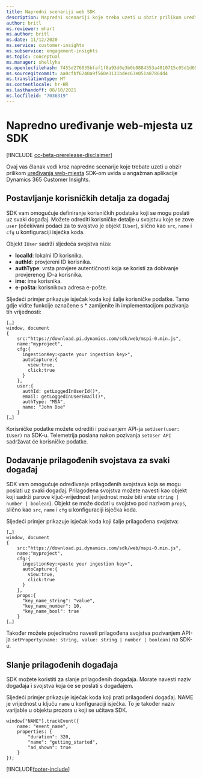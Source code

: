 ```yaml
---
title: Napredni scenariji web SDK
description: Napredni scenariji koje treba uzeti u obzir prilikom uređivanja web-mjesta s SDK-om.
author: britl
ms.reviewer: mhart
ms.author: britl
ms.date: 11/12/2020
ms.service: customer-insights
ms.subservice: engagement-insights
ms.topic: conceptual
ms.manager: shellyha
ms.openlocfilehash: 7455d276035bfaf1f8a93d0e3b0b0884353a4010715c05d1d696309f7eb4b233
ms.sourcegitcommit: aa0cfbf6240a9f560e3131bdec63e051a8786dd4
ms.translationtype: HT
ms.contentlocale: hr-HR
ms.lasthandoff: 08/10/2021
ms.locfileid: "7036319"
---
```

# <a name="advanced-web-sdk-instrumentation"></a>Napredno uređivanje web-mjesta uz SDK

[!INCLUDE [cc-beta-prerelease-disclaimer](includes/cc-beta-prerelease-disclaimer.md)]

Ovaj vas članak vodi kroz napredne scenarije koje trebate uzeti u obzir prilikom [uređivanja web-mjesta](instrument-website.md) SDK-om uvida u angažman aplikacije Dynamics 365 Customer Insights.

## <a name="setting-user-details-for-your-event"></a>Postavljanje korisničkih detalja za događaj

SDK vam omogućuje definiranje korisničkih podataka koji se mogu poslati uz svaki događaj. Možete odrediti korisničke detalje u svojstvu koje se zove `user` (očekivani podaci za to svojstvo je objekt `IUser`), slično kao `src`, `name` i `cfg` u konfiguraciji isječka koda.

Objekt `IUser` sadrži sljedeća svojstva niza:

- **localId**: lokalni ID korisnika.
- **authId**: provjereni ID korisnika.
- **authType**: vrsta provjere autentičnosti koja se koristi za dobivanje provjerenog ID-a korisnika.
- **ime**: ime korisnika.
- **e-pošta**: korisnikova adresa e-pošte.
    
Sljedeći primjer prikazuje isječak koda koji šalje korisničke podatke. Tamo gdje vidite funkcije označene s * zamijenite ih implementacijom pozivanja tih vrijednosti:  

```
[…]
window, document 
{
    src:"https://download.pi.dynamics.com/sdk/web/mspi-0.min.js", 
    name:"myproject",      
    cfg:{ 
      ingestionKey:<paste your ingestion key>", 
      autoCapture:{ 
        view:true, 
        click:true 
      }
    },
    user:{
      authId: getLoggedInUserId()*,
      email: getLoggedInUserEmail()*,
      authType: "MSA",
      name: "John Doe"
    }
[…]
```

Korisničke podatke možete odrediti i pozivanjem API-ja `setUser(user: IUser)` na SDK-u. Telemetrija poslana nakon pozivanja `setUser API` sadržavat će korisničke podatke.

## <a name="adding-custom-properties-for-each-event"></a>Dodavanje prilagođenih svojstava za svaki događaj

SDK vam omogućuje određivanje prilagođenih svojstava koja se mogu poslati uz svaki događaj. Prilagođena svojstva možete navesti kao objekt koji sadrži parove ključ-vrijednost (vrijednost može biti vrste `string | number | boolean`). Objekt se može dodati u svojstvo pod nazivom `props`, slično kao `src`, `name` i `cfg` u konfiguraciji isječka koda. 

Sljedeći primjer prikazuje isječak koda koji šalje prilagođena svojstva:

```
[…]
window, document 
{
    src:"https://download.pi.dynamics.com/sdk/web/mspi-0.min.js", 
    name:"myproject",      
    cfg:{ 
      ingestionKey:<paste your ingestion key>", 
      autoCapture:{ 
        view:true, 
        click:true 
      }
    },
    props:{
      "key_name_string": "value",
      "key_name_number": 10,
      "key_name_bool": true
    }
[…]
```

Također možete pojedinačno navesti prilagođena svojstva pozivanjem API-ja `setProperty(name: string, value: string | number | boolean)` na SDK-u.

## <a name="sending-custom-events"></a>Slanje prilagođenih događaja

SDK možete koristiti za slanje prilagođenih događaja. Morate navesti naziv događaja i svojstva koja će se poslati s događajem.

Sljedeći primjer prikazuje isječak koda koji prati prilagođeni događaj. NAME je vrijednost u ključu `name` u konfiguraciji isječka. To je također naziv varijable u objektu prozora u koji se učitava SDK.

```
window["NAME"].trackEvent({
    name: "event_name",
    properties: {
        "duration": 320,
        "name": "getting_started",
        "ad_shown": true
    }
});
```


[!INCLUDE[footer-include](../includes/footer-banner.md)]